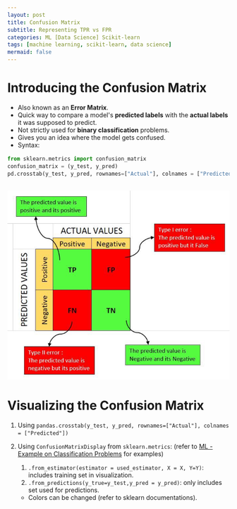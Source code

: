```yaml
---
layout: post
title: Confusion Matrix
subtitle: Representing TPR vs FPR
categories: ML [Data Science] Scikit-learn 
tags: [machine learning, scikit-learn, data science]
mermaid: false
---
```


# Introducing the Confusion Matrix
- Also known as an **Error Matrix**.
- Quick way to compare a model's **predicted labels** with the **actual labels** it was supposed to predict.
- Not strictly used for **binary classification** problems.
- Gives you an idea where the model gets confused.
- Syntax:
                
```Python
from sklearn.metrics import confusion_matrix
confusion_matrix = (y_test, y_pred)
pd.crosstab(y_test, y_pred, rownames=["Actual"], colnames = ["Predicted"])
            
```
![Figure 1: Confusion Matrix](https://github.com/thrasher995/thrasher995.github.io/blob/main/assets/images/resources/confusion_matrix.jpeg?raw=true)


# Visualizing the Confusion Matrix

1. Using `pandas.crosstab(y_test, y_pred, rownames=["Actual"], colnames = ["Predicted"])`
2. Using `ConfusionMatrixDisplay` from `sklearn.metrics`: (refer to [ML - Example on Classification Problems](https://github.com/thrasher995/thrasher995.github.io/blob/main/_data/_notebooks/classification_example.ipynb) for examples)
    1. `.from_estimator(estimator = used_estimator, X = X, Y=Y)`: includes training set in visualization.
    2. `.from_predictions(y_true=y_test,y_pred = y_pred)`: only includes set used for predictions.
    
    - Colors can be changed (refer to sklearn documentations).
